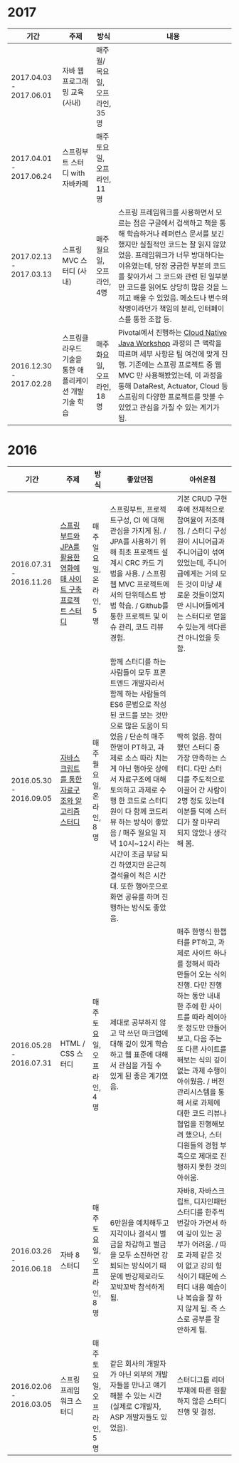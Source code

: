 # 2017

| 기간                      | 주제                             | 방식                  | 내용                                       |
| ----------------------- | ------------------------------ | ------------------- | ---------------------------------------- |
| 2017.04.03 - 2017.06.01 | 자바 웹 프로그래밍 교육 (사내)             | 매주 월/목요일, 오프라인, 35명 |                                          |
| 2017.04.01 - 2017.06.24 | 스프링부트 스터디 with 자바카페            | 매주 토요일, 오프라인, 11명   |                                          |
| 2017.02.13 - 2017.03.13 | 스프링 MVC 스터디 (사내)               | 매주 월요일, 오프라인, 4명    | 스프링 프레임워크를 사용하면서 모르는 점은 구글에서 검색하고 책을 통해 학습하거나 레퍼런스 문서를 보긴 했지만 실질적인 코드는 잘 읽지 않았었음. 프레임워크가 너무 방대하다는 이유였는데, 당장 궁금한 부분의 코드를 찾아가서 그 코드와 관련 된 일부분만 코드를 읽어도 상당히 많은 것을 느끼고 배울 수 있었음. 메소드나 변수의 작명이라던가 책임의 분리, 인터페이스를 통한 조합 등. |
| 2016.12.30 - 2017.02.28 | 스프링클라우드 기술을 통한 애플리케이션 개발 기술 학습 | 매주 화요일, 오프라인, 18명   | Pivotal에서 진행하는 [Cloud Native Java Workshop](https://pivotal.io/cloud-native-workshop) 과정의 큰 맥락을 따르며 세부 사항은 팀 여건에 맞게 진행. 기존에는 스프링 프로젝트 중 웹 MVC 만 사용해봤었는데, 이 과정을 통해 DataRest, Actuator, Cloud 등 스프링의 다양한 프로젝트를 맛볼 수 있었고 관심을 가질 수 있는 계기가 됨. |





# 2016

| 기간                      | 주제                                       | 방식               | 좋았던점                                     | 아쉬운점                                     |
| ----------------------- | ---------------------------------------- | ---------------- | ---------------------------------------- | ---------------------------------------- |
| 2016.07.31 - 2016.11.26 | [스프링부트와 JPA를 활용한 영화예매 사이트 구축 프로젝트 스터디](https://github.com/codechobostudy/movie-api) | 매주 일요일, 온라인, 5명  | 스프링부트, 프로젝트구성, CI 에 대해 관심을 가지게 됨. / JPA를 사용하기 위해 최초 프로젝트 설계시 CRC 카드 기법을 사용. / 스프링 웹 MVC 프로젝트에서의 단위테스트 방법 학습. / Github를 통한 프로젝트 및 이슈 관리, 코드 리뷰 경험. | 기본 CRUD 구현 후에 전체적으로 참여율이 저조해짐. / 스터디 구성원이 시니어급과 주니어급이 섞여 있었는데, 주니어급에게는 거의 모든 것이 마냥 새로운 것들이었지만 시니어들에게는 스터디로 얻을 수 있는게 색다른건 아니었을 듯 함. |
| 2016.05.30 - 2016.09.05 | [자바스크립트를 통한 자료구조와 알고리즘 스터디](https://github.com/js-jsm/dsa) | 매주 월요일, 온라인, 8명  | 함께 스터디를 하는 사람들이 모두 프론트엔드 개발자라서 함께 하는 사람들의 ES6 문법으로 작성 된 코드를 보는 것만으로 많은 도움이 되었음 / 단순히 매주 한명이 PT하고, 과제로 소스 따라 치는게 아닌 행아웃 상에서 자료구조에 대해 토의하고 과제로 수행 한 코드로 스터디원이 다 함께 코드리뷰 하는 방식이 좋았음 / 매주 월요일 저녁 10시~12시 라는 시간이 조금 부담 되긴 하였지만 은근히 결석율이 적은 시간대. 또한 행아웃으로 화면 공유를 하며 진행하는 방식도 좋았음. | 딱히 없음. 참여했던 스터디 중 가장 만족하는 스터디. 다만 스터디를 주도적으로 이끌어 간 사람이 2명 정도 있는데 이분들 덕에 스터디가 잘 마무리 되지 않았나 생각해 봄. |
| 2016.05.28 - 2016.07.31 | HTML / CSS 스터디                           | 매주 토요일, 오프라인, 4명 | 제대로 공부하지 않고 막 쓰던 마크업에 대해 깊이 있게 학습하고 웹 표준에 대해서 관심을 가질 수 있게 된 좋은 계기였음. | 매주 한명식 한챕터를 PT하고, 과제로 사이트 하나를 정해서 따라 만들어 오는 식의 진행. 다만 진행 하는 동안 내내 한 주에 한 사이트를 따라 레이아웃 정도만 만들어 보고, 다음 주는 또 다른 사이트를 해보는 식의 깊이 없는 과제 수행이 아쉬웠음. / 버전관리시스템을 통해 서로 과제에 대한 코드 리뷰나 협업을 진행해보려 했으나, 스터디원들의 경험 부족으로 제대로 진행하지 못한 것의 아쉬움. |
| 2016.03.26 - 2016.06.18 | 자바 8 스터디                                 | 매주 토요일, 오프라인, 8명 | 6만원을 예치해두고 지각이나 결석시 벌금을 차감하고 벌금을 모두 소진하면 강퇴되는 방식이기 때문에 반강제로라도 꼬박꼬박 참석하게 됨. | 자바8, 자바스크립트, 디자인패턴 스터디를 한주씩 번갈아 가면서 하여 깊이 있는 공부가 어려움. /  따로 과제 같은 것이 없고 강의 형식이기 때문에 스터디 내용 예습이나 복습을 잘 하지 않게 됨. 즉 스스로 공부를 잘 안하게 됨. |
| 2016.02.06 - 2016.03.05 | 스프링프레임워크 스터디                             | 매주 토요일, 오프라인, 5명 | 같은 회사의 개발자가 아닌 외부의 개발자들을 만나고 얘기해볼 수 있는 시간 (실제로 C개발자, ASP 개발자들도 있었음). | 스터디그룹 리더 부재에 따른 원활하지 않은 스터디 진행 및 결정.     |